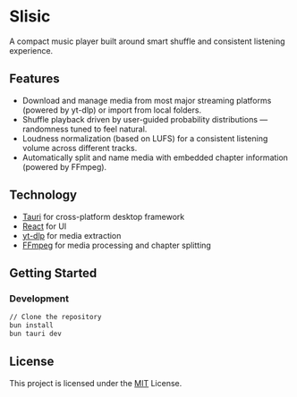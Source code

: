 # Slisic

A compact music player built around smart shuffle and consistent listening experience.

## Features

- Download and manage media from most major streaming platforms (powered by yt-dlp) or import from local folders.
- Shuffle playback driven by user-guided probability distributions — randomness tuned to feel natural.
- Loudness normalization (based on LUFS) for a consistent listening volume across different tracks.
- Automatically split and name media with embedded chapter information (powered by FFmpeg).

## Technology

- [Tauri](https://tauri.app/) for cross-platform desktop framework
- [React](https://react.dev/) for UI
- [yt-dlp](https://github.com/yt-dlp/yt-dlp) for media extraction
- [FFmpeg](https://ffmpeg.org/) for media processing and chapter splitting

## Getting Started

### Development

```bash
// Clone the repository
bun install
bun tauri dev
```

## License

This project is licensed under the [MIT](./LICENSE) License.
